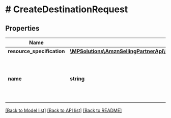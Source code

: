 # # CreateDestinationRequest

## Properties

Name | Type | Description | Notes
------------ | ------------- | ------------- | -------------
**resource_specification** | [**\MPSolutions\AmznSellingPartnerApi\Models\Notifications\DestinationResourceSpecification**](DestinationResourceSpecification.md) |  |
**name** | **string** | A developer-defined name to help identify this destination. |

[[Back to Model list]](../../README.md#models) [[Back to API list]](../../README.md#endpoints) [[Back to README]](../../README.md)
